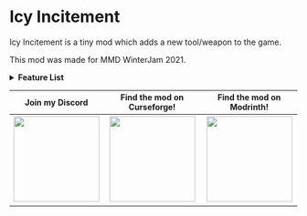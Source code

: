 # Icy Incitement

Icy Incitement is a tiny mod which adds a new tool/weapon to the game.

This mod was made for MMD WinterJam 2021.

<details>
<summary><b>Feature List</b></summary><br>
<b>Snowball Sprinkler</b><br>
The main feature of this mod is the Snowball Sprinkler.<br>
This tool can be used to fire snowballs at high speed.<br>
Firing these snowballs kicks you back slightly from the force.<br>
This kickback will let you jump higher or avoid fall damage if aimed down.<br>
It can take Snowballs, Snow Blocks and Snow Layers as ammo.<br>
<img src="https://github.com/AmyMialeeMods/icy-incitement/raw/main/assets/crafting.png"><br><br>
<b>Upgraded Sprinkler</b><br>
The Snowball Sprinkler can then be improved by inserting a Snow Golem.<br>
You can do this by right-clicking on a Snow Golem with it.<br>
This upgraded form will rapidly replenish its snowball supply.<br>
This lets you jump very high or keep back crowds of mobs.<br>
<img src="https://github.com/AmyMialeeMods/icy-incitement/raw/main/assets/upgrading.png"><br><br>
</details>

<table align="center">
    <tr>
        <th><b>Join my Discord</b></th>
        <th><b>Find the mod on Curseforge!</b></th>
        <th><b>Find the mod on Modrinth!</b></th>
    </tr>
    <tr>
        <th>
            <a href="https://discord.gg/P4dUsxv6An">
                <img src="https://cdn.discordapp.com/attachments/793182374410059887/924000460292104282/3437c10597c1526c3dbd98c737c2bcae.svg" width="150" height="150">
            </a>
        </th>
        <th>
            <a href="https://www.curseforge.com/minecraft/mc-mods/icy-incitement">
                <img src="https://cdn.discordapp.com/attachments/793182374410059887/923990008543711282/anvil.svg" width="150" height="150">
            </a>
        </th>
        <th>
            <a href="https://modrinth.com/mod/icy-incitement">
                <img src="https://docs.modrinth.com/img/logo.svg" width="150" height="150">
            </a>
        </th>
    </tr>
</table>